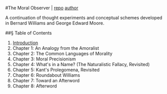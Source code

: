 #The Moral Observer | [repo](https://github.com/nerdfiles/The-Moral-Observer) [author](http://nerdfiles.net)

A continuation of thought experiments and conceptual schemes developed in Bernard Williams and George Edward Moore. 

##§ Table of Contents

1. [Introduction](https://github.com/nerdfiles/The-Moral-Observer/blob/master/Introduction.markdown)
2. Chapter 1: An Analogy from the Amoralist
3. Chapter 2: The Common Languages of Morality
4. Chapter 3: Moral Precisionism
5. Chapter 4: What's in a Name? (The Naturalistic Fallacy, Revisited)
6. Chapter 5: Kant's Prolegomena, Revisited
7. Chapter 6: Roundabout Williams
8. Chapter 7: Toward an Afterword
9. Chapter 8: Afterword
